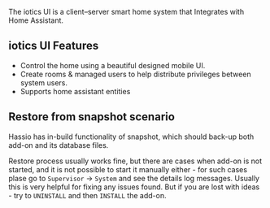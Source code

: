 The iotics UI is a client–server smart home system that Integrates with Home Assistant. 

## iotics UI Features

- Control the home using a beautiful designed mobile UI.
- Create rooms & managed users to help distribute privileges between system users.
- Supports home assistant entities

## Restore from snapshot scenario

Hassio has in-build functionality of snapshot, which should back-up both add-on and its database files. 

Restore process usually works fine, but there are cases when add-on is not started, and it is not possible to start it manually either - for such cases plase go to `Supervisor` -> `System` and see the details log messages. Usually this is very helpful for fixing any issues found. But if you are lost with ideas - try to `UNINSTALL` and then `INSTALL` the add-on.
